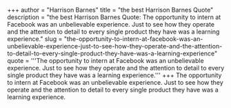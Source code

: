 +++
author = "Harrison Barnes"
title = "the best Harrison Barnes Quote"
description = "the best Harrison Barnes Quote: The opportunity to intern at Facebook was an unbelievable experience. Just to see how they operate and the attention to detail to every single product they have was a learning experience."
slug = "the-opportunity-to-intern-at-facebook-was-an-unbelievable-experience-just-to-see-how-they-operate-and-the-attention-to-detail-to-every-single-product-they-have-was-a-learning-experience"
quote = '''The opportunity to intern at Facebook was an unbelievable experience. Just to see how they operate and the attention to detail to every single product they have was a learning experience.'''
+++
The opportunity to intern at Facebook was an unbelievable experience. Just to see how they operate and the attention to detail to every single product they have was a learning experience.
